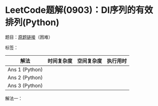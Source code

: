 # LeetCode题解(0903)：DI序列的有效排列(Python)

题目：[原题链接](https://leetcode-cn.com/problems/valid-permutations-for-di-sequence/)（困难）

标签：

| 解法           | 时间复杂度 | 空间复杂度 | 执行用时 |
| -------------- | ---------- | ---------- | -------- |
| Ans 1 (Python) |            |            |          |
| Ans 2 (Python) |            |            |          |
| Ans 3 (Python) |            |            |          |

解法一：

